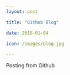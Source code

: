 ```yaml
---
layout: post

title: "Github Blog"

date: 2018-01-04

icon: /images/blog.jpg

---
```


Posting from Github
